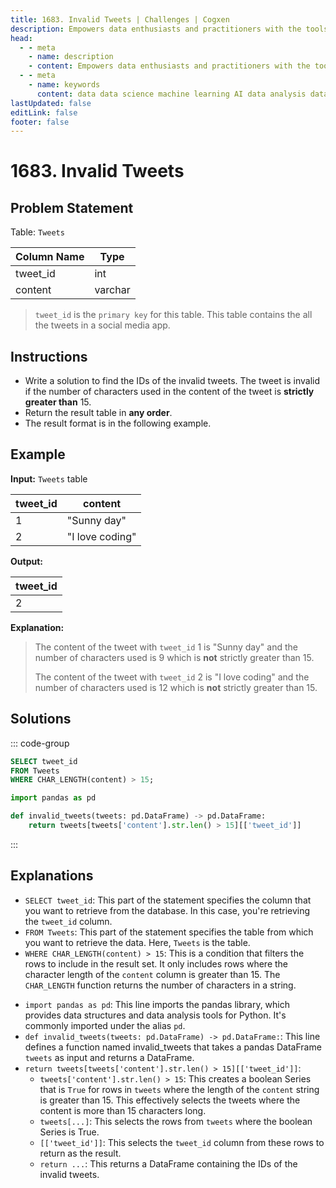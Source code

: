 ```yaml
---
title: 1683. Invalid Tweets | Challenges | Cogxen
description: Empowers data enthusiasts and practitioners with the tools and knowledge to unlock the potential of data.
head:
  - - meta
    - name: description
    - content: Empowers data enthusiasts and practitioners with the tools and knowledge to unlock the potential of data.
  - - meta
    - name: keywords
      content: data data science machine learning AI data analysis data-driven data enthusiasts data practitioners
lastUpdated: false
editLink: false
footer: false
---
```


# 1683. Invalid Tweets

## Problem Statement

Table: `Tweets`

| Column Name | Type    |
| ----------- | ------- |
| tweet_id    | int     |
| content     | varchar |

> `tweet_id` is the `primary key` for this table.
> This table contains the all the tweets in a social media app.

## Instructions

- Write a solution to find the IDs of the invalid tweets. The tweet is invalid if the number of characters used in the content of the tweet is **strictly greater than** $15$.
- Return the result table in **any order**.
- The result format is in the following example.

## Example

**Input:** `Tweets` table

| tweet_id | content         |
| -------- | --------------- |
| 1        | "Sunny day"     |
| 2        | "I love coding" |

**Output:**

| tweet_id |
| -------- |
| 2        |

**Explanation:**

> The content of the tweet with `tweet_id` 1 is "Sunny day" and the number of characters used is $9$ which is **not** strictly greater than $15$.
>
> The content of the tweet with `tweet_id` 2 is "I love coding" and the number of characters used is $12$ which is **not** strictly greater than $15$.

## Solutions

::: code-group

```sql [PostgreSQL] :line-numbers
SELECT tweet_id
FROM Tweets
WHERE CHAR_LENGTH(content) > 15;
```

```python [Pandas] :line-numbers
import pandas as pd

def invalid_tweets(tweets: pd.DataFrame) -> pd.DataFrame:
    return tweets[tweets['content'].str.len() > 15][['tweet_id']]
```

:::

## Explanations

<CustomAccordion title="PostgreSQL" submitted_by="@noeyislearning" submit_github_url="https://github.com/noeyislearning" :collapsed=false>

- `SELECT tweet_id`: This part of the statement specifies the column that you want to retrieve from the database. In this case, you're retrieving the `tweet_id` column.
- `FROM Tweets`: This part of the statement specifies the table from which you want to retrieve the data. Here, `Tweets` is the table.
- `WHERE CHAR_LENGTH(content) > 15`: This is a condition that filters the rows to include in the result set. It only includes rows where the character length of the `content` column is greater than 15. The `CHAR_LENGTH` function returns the number of characters in a string.

</CustomAccordion>

<CustomAccordion title="Pandas" submitted_by="@noeyislearning" submit_github_url="https://github.com/noeyislearning">

- `import pandas as pd`: This line imports the pandas library, which provides data structures and data analysis tools for Python. It's commonly imported under the alias `pd`.
- `def invalid_tweets(tweets: pd.DataFrame) -> pd.DataFrame:`: This line defines a function named invalid_tweets that takes a pandas DataFrame `tweets` as input and returns a DataFrame.
- `return tweets[tweets['content'].str.len() > 15][['tweet_id']]`:
  - `tweets['content'].str.len() > 15`: This creates a boolean Series that is `True` for rows in `tweets` where the length of the `content` string is greater than $15$. This effectively selects the tweets where the content is more than 15 characters long.
  - `tweets[...]`: This selects the rows from `tweets` where the boolean Series is True.
  - `[['tweet_id']]`: This selects the `tweet_id` column from these rows to return as the result.
  - `return ...`: This returns a DataFrame containing the IDs of the invalid tweets.

</CustomAccordion>
